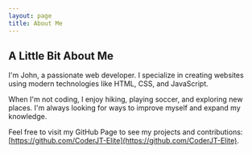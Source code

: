 ```yaml
---
layout: page
title: About Me
---
```


## A Little Bit About Me

I'm John, a passionate web developer. I specialize in creating websites using modern technologies like HTML, CSS, and JavaScript.

When I'm not coding, I enjoy hiking, playing soccer, and exploring new places. I'm always looking for ways to improve myself and expand my knowledge.

Feel free to visit my GitHub Page to see my projects and contributions: [https://github.com/CoderJT-Elite](https://github.com/CoderJT-Elite).

